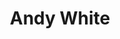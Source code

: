 ---
title: "Andy White"
summary: "Singer-songwriter from Belfast, Northern Ireland, born May 28, 1962."
image: "andy-white.jpg"
apple_music_artist_url: "https://music.apple.com/gb/artist/andy-white/1475692419"
---